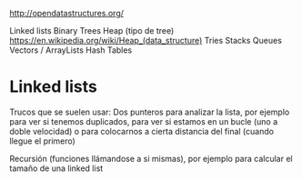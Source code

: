 http://opendatastructures.org/

Linked lists
Binary Trees
Heap (tipo de tree) https://en.wikipedia.org/wiki/Heap_(data_structure)
Tries
Stacks
Queues
Vectors / ArrayLists
Hash Tables


# Linked lists
Trucos que se suelen usar:
Dos punteros para analizar la lista, por ejemplo para ver si tenemos duplicados, para ver si estamos en un bucle (uno a doble velocidad) o para colocarnos a cierta distancia del final (cuando llegue el primero)

Recursión (funciones llámandose a si mismas), por ejemplo para calcular el tamaño de una linked list
